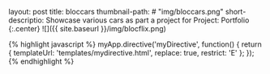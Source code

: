 layout: post
title: bloccars
thumbnail-path: #  "img/bloccars.png"
short-descriptio: Showcase various cars as part a project for Project: Portfolio
{:.center}
![]({{ site.baseurl }}/img/blocflix.png)

{% highlight javascript %}
myApp.directive('myDirective', function() {
    return {
        templateUrl: 'templates/mydirective.html',
        replace: true,
        restrict: 'E'
    };
});
{% endhighlight %}